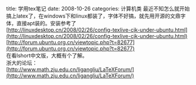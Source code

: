 title: 学用tex笔记
date: 2008-10-26
categories: 计算机类
最近不知怎么就开始搞上latex了，在windows下和linux都装了，字体不好搞，就先用开源的文鼎字体，直接apt装的。安装参考了  
[http://linuxdesktop.cn/2008/02/26/config-texlive-cjk-under-ubuntu.html](http://linuxdesktop.cn/2008/02/26/config-texlive-cjk-under-ubuntu.html)  
[http://forum.ubuntu.org.cn/viewtopic.php?t=82677](http://forum.ubuntu.org.cn/viewtopic.php?t=82677)  
在看lshort中文版，大概有个了解。  
浙大的论坛：  
[http://www.math.zju.edu.cn/ligangliu/LaTeXForum/](http://www.math.zju.edu.cn/ligangliu/LaTeXForum/)
